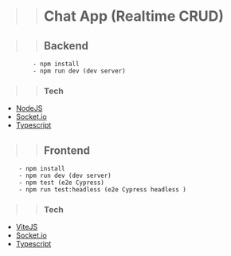 >> # Chat App (Realtime CRUD)

>> ## Backend
```
        - npm install
        - npm run dev (dev server)
```
>> ### Tech

- [NodeJS](https://nodejs.org/en/)
- [Socket.io](https://socket.io/)
- [Typescript](https://www.typescriptlang.org/)

>> ## Frontend
```
    - npm install
    - npm run dev (dev server)
    - npm test (e2e Cypress)
    - npm run test:headless (e2e Cypress headless )
```
>> ### Tech

- [ViteJS](https://vitejs.dev/)
- [Socket.io](https://socket.io/)
- [Typescript](https://www.typescriptlang.org/)

